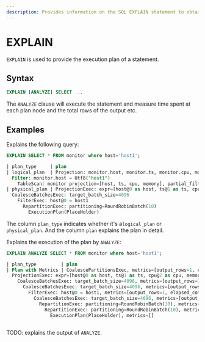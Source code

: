 ```yaml
---
description: Provides information on the SQL EXPLAIN statement to obtain the execution plan of a query, including the optional ANALYZE clause to measure execution time and output rows, with examples.
---
```


# EXPLAIN

`EXPLAIN` is used to provide the execution plan of a statement.

## Syntax

```sql
EXPLAIN [ANALYZE] SELECT ...
```

The `ANALYZE` clause will execute the statement and measure time spent at each plan node and the total rows of the output etc.

## Examples

Explains the following query:

```sql
EXPLAIN SELECT * FROM monitor where host='host1';
```

```sql
| plan_type     | plan                                                                                                                                                                                                                                                         
| logical_plan  | Projection: monitor.host, monitor.ts, monitor.cpu, monitor.memory
  Filter: monitor.host = Utf8("host1")
    TableScan: monitor projection=[host, ts, cpu, memory], partial_filters=[monitor.host = Utf8("host1")]                                           |
| physical_plan | ProjectionExec: expr=[host@0 as host, ts@1 as ts, cpu@2 as cpu, memory@3 as memory]
  CoalesceBatchesExec: target_batch_size=4096
    FilterExec: host@0 = host1
      RepartitionExec: partitioning=RoundRobinBatch(10)
        ExecutionPlan(PlaceHolder)
```

The column `plan_type` indicates whether it's a`logical_plan` or `physical_plan`. And the column `plan` explains the plan in detail.

Explains the execution of the plan by `ANALYZE`:

```sql
EXPLAIN ANALYZE SELECT * FROM monitor where host='host1';
```

```sql
| plan_type         | plan
| Plan with Metrics | CoalescePartitionsExec, metrics=[output_rows=1, elapsed_compute=79.167µs, spill_count=0, spilled_bytes=0, mem_used=0]
  ProjectionExec: expr=[host@0 as host, ts@1 as ts, cpu@2 as cpu, memory@3 as memory], metrics=[output_rows=1, elapsed_compute=17.176µs, spill_count=0, spilled_bytes=0, mem_used=0]
    CoalesceBatchesExec: target_batch_size=4096, metrics=[output_rows=1, elapsed_compute=14.248µs, spill_count=0, spilled_bytes=0, mem_used=0]
      CoalesceBatchesExec: target_batch_size=4096, metrics=[output_rows=1, elapsed_compute=17.21µs, spill_count=0, spilled_bytes=0, mem_used=0]
        FilterExec: host@0 = host1, metrics=[output_rows=1, elapsed_compute=541.801µs, spill_count=0, spilled_bytes=0, mem_used=0]
          CoalesceBatchesExec: target_batch_size=4096, metrics=[output_rows=3, elapsed_compute=43.004µs, spill_count=0, spilled_bytes=0, mem_used=0]
            RepartitionExec: partitioning=RoundRobinBatch(10), metrics=[fetch_time=5.832958ms, repart_time=10ns, send_time=2.467µs]
              RepartitionExec: partitioning=RoundRobinBatch(10), metrics=[fetch_time=386.585µs, repart_time=1ns, send_time=7.833µs]
                ExecutionPlan(PlaceHolder), metrics=[]
                
```

TODO: explains the output of `ANALYZE`.
